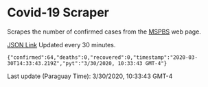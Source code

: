 # Covid-19 Scraper

Scrapes the number of confirmed cases from the [MSPBS](https://www.mspbs.gov.py/covid-19.php) web page.

[JSON Link](https://jmayalag.github.io/covid19-scrape/cases.json)
Updated every 30 minutes.
```
{"confirmed":64,"deaths":0,"recovered":0,"timestamp":"2020-03-30T14:33:43.219Z","pyt":"3/30/2020, 10:33:43 GMT-4"}
```
Last update (Paraguay Time): 3/30/2020, 10:33:43 GMT-4